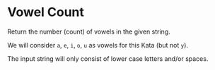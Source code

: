 # Vowel Count
Return the number (count) of vowels in the given string.

We will consider ```a```, ```e```, ```i```, ```o```, ```u``` as vowels for this Kata (but not ```y```).

The input string will only consist of lower case letters and/or spaces.